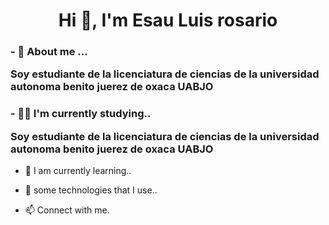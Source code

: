 <h1 align="center">Hi 👋,  I'm Esau Luis rosario </h1>

<h3 > - 🔭 About me ...
<p> Soy estudiante de la licenciatura de ciencias de la universidad autonoma benito juerez de oxaca UABJO </p> 
</h3>


<h3>- 👨‍💻 I'm currently studying..
<p> Soy estudiante de la licenciatura de ciencias de la universidad autonoma benito juerez de oxaca UABJO </p> 
</h3>

- 📕 I am currently learning..

- 💬 some technologies that I use..

- 📫 Connect with me.
